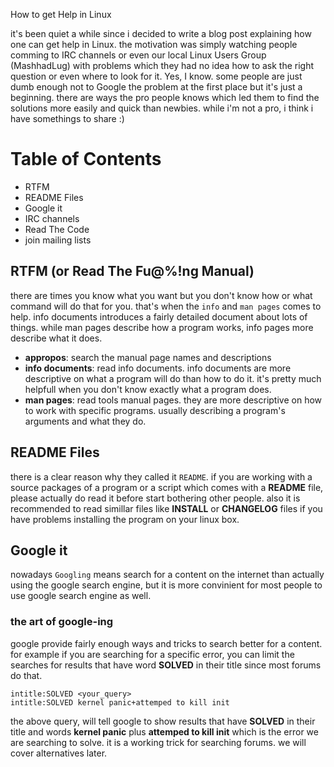 How to get Help in Linux

it's been quiet a while since i decided to write a blog post explaining how one can get help in Linux. the motivation was simply watching people comming to IRC channels or even our local Linux Users Group (MashhadLug) with problems which they had no idea how to ask the right question or even where to look for it. Yes, I know. some people are just dumb enough not to Google the problem at the first place but it's just a beginning. there are ways the pro people knows which led them to find the solutions more easily and quick than newbies. while i'm not a pro, i think i have somethings to share :)

<!-- Content Breaker -->

# Table of Contents

* RTFM
* README Files
* Google it
* IRC channels
* Read The Code
* join mailing lists

## RTFM (or Read The Fu@%!ng Manual)

there are times you know what you want but you don't know how or what command will do that for you. that's when the `info` and `man pages` comes to help. info documents introduces a fairly detailed document about lots of things. while man pages describe how a program works, info pages more describe what it does. 

* **appropos**: search the manual page names and descriptions
* **info documents**: read info documents. info documents are more descriptive on what a program will do than how to do it. it's pretty much helpfull when you don't know exactly what a program does.
* **man pages**: read tools manual pages. they are more descriptive on how to work with specific programs. usually describing a program's arguments and what they do.

## README Files

there is a clear reason why they called it `README`. if you are working with a source packages of a program or a script which comes with a **README** file, please actually do read it before start bothering other people. also it is recommended to read simillar files like **INSTALL** or **CHANGELOG** files if you have problems installing the program on your linux box.

## Google it

nowadays `Googling` means search for a content on the internet than actually using the google search engine, but it is more convinient for most people to use google search engine as well.

### the art of google-ing

google provide fairly enough ways and tricks to search better for a content. for example if you are searching for a specific error, you can limit the searches for results that have word **SOLVED** in their title since most forums do that.

	intitle:SOLVED <your_query>
	intitle:SOLVED kernel panic+attemped to kill init

the above query, will tell google to show results that have **SOLVED** in their title and words **kernel panic** plus **attemped to kill init** which is the error we are searching to solve. it is a working trick for searching forums. we will cover alternatives later.

	
